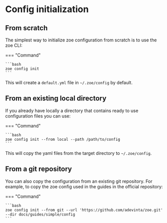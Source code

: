 # Config initialization

## From scratch

The simplest way to initialize zoe configuration from scratch is to use the zoe CLI:

=== "Command"

    ```bash
    zoe config init
    ``` 

This will create a `default.yml` file in `~/.zoe/config` by default.

## From an existing local directory

If you already have locally a directory that contains ready to use configuration files you can use:

=== "Command"

    ```bash
    zoe config init --from local --path /path/to/config
    ```

This will copy the yaml files from the target directory to `~/.zoe/config`.

## From a git repository

You can also copy the configuration from an existing git repository. For example, to copy the zoe config used in the guides in the official repository:

=== "Command"

    ```bash
    zoe config init --from git --url 'https://github.com/adevinta/zoe.git' --dir docs/guides/simple/config
    ```
